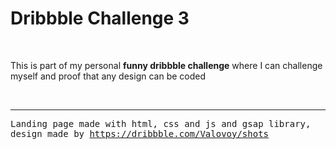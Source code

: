 <h1>Dribbble Challenge 3</h1>	
<br/>

<p>This is part of my personal <strong>funny dribbble challenge</strong> where I can challenge myself and proof that any design can be coded</p>
 <br>
 <hr>

<tt>Landing page made with html, css and js and gsap library, design made by https://dribbble.com/Valovoy/shots</tt>	
